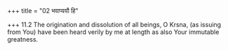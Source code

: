 +++
title = "02 भवाप्ययौ हि"

+++
11.2 The origination and dissolution of all beings, O Krsna, (as issuing
from You) have been heard verily by me at length as also Your immutable
greatness.
